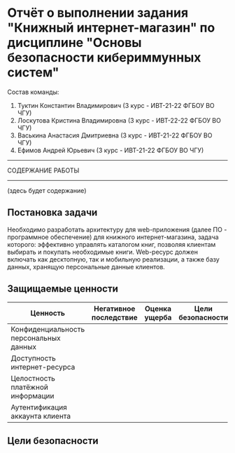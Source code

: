 # Отчёт о выполнении задания "Книжный интернет-магазин" по дисциплине "Основы безопасности кибериммунных систем"
Состав команды:

1. Туктин Константин Владимирович (3 курс - ИВТ-21-22 ФГБОУ ВО ЧГУ)
2. Лоскутова Кристина Владимировна (3 курс - ИВТ-22-22 ФГБОУ ВО ЧГУ)
3. Васькина Анастасия Дмитриевна (3 курс - ИВТ-21-22 ФГБОУ ВО ЧГУ)
4. Ефимов Андрей Юрьевич (3 курс - ИВТ-21-22 ФГБОУ ВО ЧГУ)

***
СОДЕРЖАНИЕ РАБОТЫ
***
(здесь будет содержание)
## Постановка задачи

Необходимо разработать архитектуру для web-приложения (далее ПО - программное обеспечение) для книжного интернет-магазина, задача которого: эффективно управлять каталогом книг, позволяя клиентам выбирать и покупать необходимые книги. Web-ресурс должен включать как десктопную, так и мобильную реализации, а также базу данных, хранящую персональные данные клиентов.

## Защищаемые ценности
| Ценность | Негативное последствие | Оценка ущерба | Цели безопасности |
|----------|----------|----------| -------------- |
| Конфиденциальность персональных данных    |    |    |  |
| Доступность интернет-ресурса    |    |    |  |
| Целостность платёжной информации    |    |    |  |
| Аутентификация аккаунта клиента |   |   |   |
## Цели безопасности
